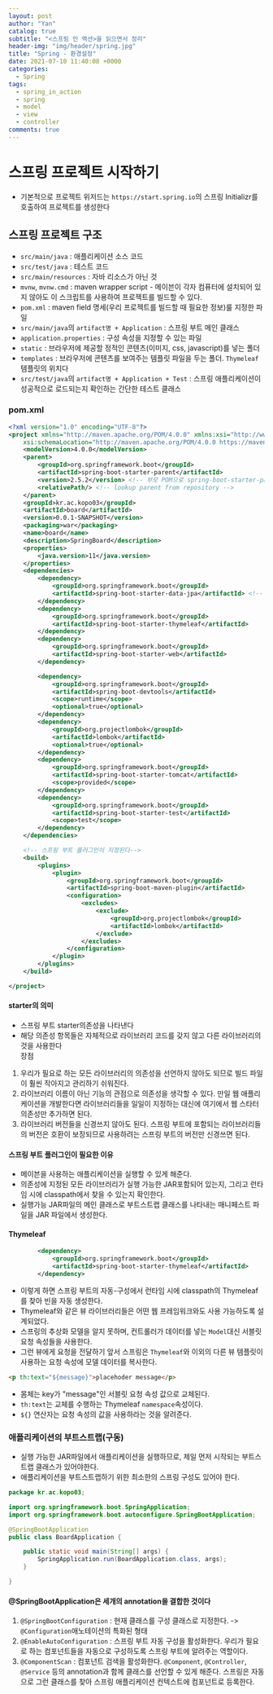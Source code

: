 ```yaml
---
layout: post
author: "Yan"
catalog: true
subtitle: "<스프링 인 액션>을 읽으면서 정리"
header-img: "img/header/spring.jpg"
title: "Spring - 환경설정"
date: 2021-07-10 11:40:08 +0000
categories:
  - Spring
tags:
  - spring_in_action
  - spring
  - model
  - view
  - controller
comments: true
---
```


# 스프링 프로젝트 시작하기

- 기본적으로 프로젝트 위저드는 `https://start.spring.io`의 스프링 Initializr를 호출하여 프로젝트를 생성한다

## 스프링 프로젝트 구조

- `src/main/java` : 애플리케이션 소스 코드
- `src/test/java` : 테스트 코드
- `src/main/resources` : 자바 리소스가 아닌 것
- `mvnw`, `mvnw.cmd` : maven wrapper script - 메이븐이 각자 컴퓨터에 설치되어 있지 않아도 이 스크립트를 사용하여 프로젝트를 빌드할 수 있다.
- `pom.xml` : maven field 명세(우리 프로젝트를 빌드할 때 필요한 정보)룰 지정한 파일
- `src/main/java`의 `artifact명 + Application` : 스프링 부트 메인 클래스
- `application.properties` : 구성 속성을 지정할 수 있는 파일
- `static` : 브라우저에 제공할 정적인 콘텐츠(이미지, css, javascript)를 넣는 폴더
- `templates` : 브라우저에 콘텐츠를 보여주는 템플릿 파일을 두는 폴더. `Thymeleaf`템플릿의 위치다
- `src/test/java`의 `artifact명 + Application + Test` : 스프링 애플리케이션이 성공적으로 로드되는지 확인하는 간단한 테스트 클래스

### pom.xml

```xml
<?xml version="1.0" encoding="UTF-8"?>
<project xmlns="http://maven.apache.org/POM/4.0.0" xmlns:xsi="http://www.w3.org/2001/XMLSchema-instance"
	xsi:schemaLocation="http://maven.apache.org/POM/4.0.0 https://maven.apache.org/xsd/maven-4.0.0.xsd">
	<modelVersion>4.0.0</modelVersion>
	<parent>
		<groupId>org.springframework.boot</groupId>
		<artifactId>spring-boot-starter-parent</artifactId>
		<version>2.5.2</version> <!-- 부모 POM으로 spring-boot-starter-parent를 갖는다는 것을 의마한다. 부모 POM은 여러 라이브러리들의 의존성관리를 제공한다 -->
		<relativePath/> <!-- lookup parent from repository -->
	</parent>
	<groupId>kr.ac.kopo03</groupId>
	<artifactId>board</artifactId>
	<version>0.0.1-SNAPSHOT</version>
	<packaging>war</packaging>
	<name>board</name>
	<description>SpringBoard</description>
	<properties>
		<java.version>11</java.version>
	</properties>
	<dependencies>
		<dependency>
			<groupId>org.springframework.boot</groupId>
			<artifactId>spring-boot-starter-data-jpa</artifactId> <!-- starter라는 단어를 포함하고 있음-->
		</dependency>
		<dependency>
			<groupId>org.springframework.boot</groupId>
			<artifactId>spring-boot-starter-thymeleaf</artifactId>
		</dependency>
		<dependency>
			<groupId>org.springframework.boot</groupId>
			<artifactId>spring-boot-starter-web</artifactId>
		</dependency>

		<dependency>
			<groupId>org.springframework.boot</groupId>
			<artifactId>spring-boot-devtools</artifactId>
			<scope>runtime</scope>
			<optional>true</optional>
		</dependency>
		<dependency>
			<groupId>org.projectlombok</groupId>
			<artifactId>lombok</artifactId>
			<optional>true</optional>
		</dependency>
		<dependency>
			<groupId>org.springframework.boot</groupId>
			<artifactId>spring-boot-starter-tomcat</artifactId>
			<scope>provided</scope>
		</dependency>
		<dependency>
			<groupId>org.springframework.boot</groupId>
			<artifactId>spring-boot-starter-test</artifactId>
			<scope>test</scope>
		</dependency>
	</dependencies>

    <!-- 스프링 부트 플러그인이 지정된다-->
	<build>
		<plugins>
			<plugin>
				<groupId>org.springframework.boot</groupId>
				<artifactId>spring-boot-maven-plugin</artifactId>
				<configuration>
					<excludes>
						<exclude>
							<groupId>org.projectlombok</groupId>
							<artifactId>lombok</artifactId>
						</exclude>
					</excludes>
				</configuration>
			</plugin>
		</plugins>
	</build>

</project>
```

#### starter의 의미

- 스프링 부트 starter의존성을 나타낸다
- 해당 의존성 항목들은 자체적으로 라이브러리 코드를 갖지 않고 다른 라이브러리의 것을 사용한다  
  장점

1. 우리가 필요로 하는 모든 라이브러리의 의존성을 선언하지 않아도 되므로 빌드 파일이 훨씬 작아지고 관리하기 쉬워진다.
2. 라이브러리 이름이 아닌 기능의 관점으로 의존성을 생각할 수 있다. 만일 웹 애플리케이션을 개발한다면 라이브러리들을 일일이 지정하는 대신에 여기에서 웹 스타터 의존성만 추가하면 된다.
3. 라이브러리 버전들을 신경쓰지 않아도 된다. 스프링 부트에 포함되는 라이브러리들의 버전은 호환이 보장되므로 사용하려는 스프링 부트의 버전만 신경쓰면 된다.

#### 스프링 부트 플러그인이 필요한 이유

- 메이븐을 사용하는 애플리케이션을 실행할 수 있게 해준다.
- 의존성에 지정된 모든 라이브러리가 실행 가능한 JAR포함되어 있는지, 그리고 런타임 시에 classpath에서 찾을 수 있는지 확인한다.
- 실행가능 JAR파일의 메인 클래스로 부트스트랩 클래스를 나타내는 매니페스트 파일을 JAR 파일에서 생성한다.

#### Thymeleaf

```xml
		<dependency>
			<groupId>org.springframework.boot</groupId>
			<artifactId>spring-boot-starter-thymeleaf</artifactId>
		</dependency>
```

- 이렇게 하면 스프링 부트의 자동-구성에서 런타임 시에 classpath의 Thymeleaf를 찾아 빈을 자동 생성한다.
- Thymeleaf와 같은 뷰 라이브러리들은 어떤 웹 프레임워크와도 사용 가능하도록 설계되었다.
- 스프링의 추상화 모델을 알지 못하며, 컨트롤러가 데이터를 넣는 `Model`대신 서블릿 요청 속성들을 사용한다.
- 그런 뷰에게 요청을 전달하기 앞서 스프링은 `Thymeleaf`와 이외의 다른 뷰 템플릿이 사용하는 요청 속성에 모델 데이터를 복사한다.

```html
<p th:text="${message}">placehoder message</p>
```

- 몸체는 key가 "message"인 서블릿 요청 속성 값으로 교체된다.
- `th:text`는 교체를 수행하는 Thymeleaf `namespace`속성이다.
- `${}` 연산자는 요청 속성의 값을 사용하라는 것을 알려준다.

### 애플리케이션의 부트스트랩(구동)

- 실행 가능한 JAR파일에서 애플리케이션을 실행하므로, 제일 먼저 시작되는 부트스트랩 클래스가 있어야한다.
- 애플리케이션을 부트스트랩하기 위한 최소한의 스프링 구성도 있어야 한다.

```java
package kr.ac.kopo03;

import org.springframework.boot.SpringApplication;
import org.springframework.boot.autoconfigure.SpringBootApplication;

@SpringBootApplication
public class BoardApplication {

	public static void main(String[] args) {
		SpringApplication.run(BoardApplication.class, args);
	}

}
```

#### @SpringBootApplication은 세개의 annotation을 결합한 것이다

1. `@SpringBootConfiguration` : 현재 클래스를 구성 클래스로 지정한다. -> `@Configuration`애노테이션의 특화된 형태
2. `@EnableAutoConfiguration` : 스프링 부트 자동 구성을 활성화한다. 우리가 필요로 하는 컴포넌트들을 자동으로 구성하도록 스프링 부트에 알려주는 역할이다.
3. `@ComponentScan` : 컴포넌트 검색을 활성화한다. `@Component`, `@Controller`, `@Service` 등의 annotation과 함께 클래스를 선언할 수 있게 해준다. 스프링은 자동으로 그런 클래스를 찾아 스프링 애플리케이션 컨텍스트에 컴포넌트로 등록한다.
